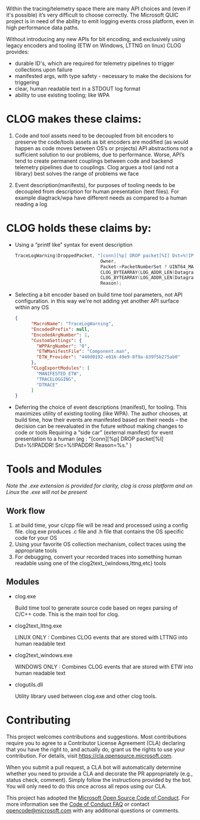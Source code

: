 Within the tracing/telemetry space there are many API choices and (even if it's possible) it’s very difficult to choose correctly. The Microsoft QUIC project is in need of the ability to emit logging events cross platform, even in high performance data paths.

Without introducing any new APIs for bit encoding, and exclusively using legacy encoders and tooling (ETW on Windows, LTTNG on linux) CLOG provides:

* durable ID's, which are required for telemetry pipelines to trigger collections upon failure
* manifested args, with type safety - necessary to make the decisions for triggering
* clear, human readable text in a STDOUT log format
* ability to use existing tooling;  like WPA

# CLOG makes these claims:

1. Code and tool assets need to be decoupled from bit encoders to preserve the code/tools assets as bit encoders are modified (as would happen as code moves between OS’s or projects)
API abstractions not a sufficient solution to our problems, due to performance. Worse, API’s tend to create permanent couplings between code and backend telemetry pipelines due to couplings.
Clog argues a tool (and not a library) best solves the range of problems we face

2. Event description(manifests), for purposes of tooling needs to be decoupled from description for human presentation (text files). For example diagtrack/wpa have different needs as compared to a human reading a log


# CLOG holds these claims by:

* Using a “printf like” syntax for event description
    ```cpp
    TraceLogWarning(DroppedPacket, "[conn][%p] DROP packet[%I] Dst=%!IPADDR! Src=%!IPADDR! Reason=%s.",
                                    Owner,
                                    Packet->PacketNumberSet ? UINT64_MAX : Packet->PacketNumber,
                                    CLOG_BYTEARRAY(LOG_ADDR_LEN(Datagram->Tuple->LocalAddress), (uint8_t*)&Datagram->Tuple->LocalAddress),
                                    CLOG_BYTEARRAY(LOG_ADDR_LEN(Datagram->Tuple->RemoteAddress), (uint8_t*)&Datagram->Tuple->RemoteAddress),
                                    Reason);
    ```


* Selecting a bit encoder based on build time tool parameters, not API configuration. in this way we're not adding yet another API surface within any OS


    ```json
    {
          "MacroName": "TraceLogWarning",
          "EncodedPrefix": null,
          "EncodedArgNumber": 1,
          "CustomSettings": {
            "WPPArgNumber": "0",
            "ETWManifestFile": "Component.man",
            "ETW_Provider": "440d0192-e016-49e9-8f9a-639f5b275ab0"
          },
          "CLogExportModules": [
            "MANIFESTED_ETW",
            "TRACELOGGING",
            "DTRACE"
          ]
    }
    ```


* Deferring the choice of event descriptions (manifest), for tooling. This maximizes utility of existing tooling (like WPA). The author chooses, at build time, how their events are manifested based on their needs – the decision can be reevaluated in the future without making changes to code or tools
Requiring a “side car” (external manifest) for event presentation to a human (eg : "[conn][%p] DROP packet[%I] Dst=%!IPADDR! Src=%!IPADDR! Reason=%s." )


# Tools and Modules
*Note the .exe extension is provided for clarity,  clog is cross platform and on Linux the .exe will not be present*

## Work flow

1. at build time, your c/cpp file will be read and processed using a config file.  clog.exe produces .c file and .h file that contains the OS specific code for your OS
2. Using your favorite OS collection mechanism, collect traces using the appropriate tools
3. For debugging, convert your recorded traces into something human readable using one of the clog2text_{windows,lttng,etc} tools


## Modules

* clog.exe
    
    Build time tool to generate source code based on regex parsing of C/C++ code.  This is the main tool for clog.

* clog2text_lttng.exe

    LINUX ONLY : Combines CLOG events that are stored with LTTNG into human readable text

* clog2text_windows.exe

    WINDOWS ONLY : Combines CLOG events that are stored with ETW into human readable text
    
* clogutils.dll

    Utility library used between clog.exe and other clog tools.

# Contributing

This project welcomes contributions and suggestions.  Most contributions require you to agree to a
Contributor License Agreement (CLA) declaring that you have the right to, and actually do, grant us
the rights to use your contribution. For details, visit https://cla.opensource.microsoft.com.

When you submit a pull request, a CLA bot will automatically determine whether you need to provide
a CLA and decorate the PR appropriately (e.g., status check, comment). Simply follow the instructions
provided by the bot. You will only need to do this once across all repos using our CLA.

This project has adopted the [Microsoft Open Source Code of Conduct](https://opensource.microsoft.com/codeofconduct/).
For more information see the [Code of Conduct FAQ](https://opensource.microsoft.com/codeofconduct/faq/) or
contact [opencode@microsoft.com](mailto:opencode@microsoft.com) with any additional questions or comments.
